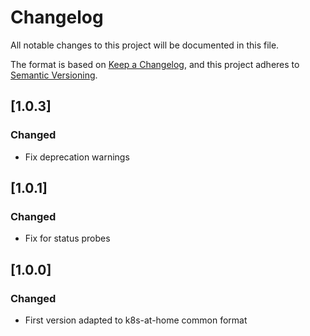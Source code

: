 # Changelog
All notable changes to this project will be documented in this file.

The format is based on [Keep a Changelog](https://keepachangelog.com/en/1.0.0/),
and this project adheres to [Semantic Versioning](https://semver.org/spec/v2.0.0.html).

## [1.0.3]

### Changed

- Fix deprecation warnings

## [1.0.1]

### Changed

- Fix for status probes

## [1.0.0]

### Changed

- First version adapted to k8s-at-home common format